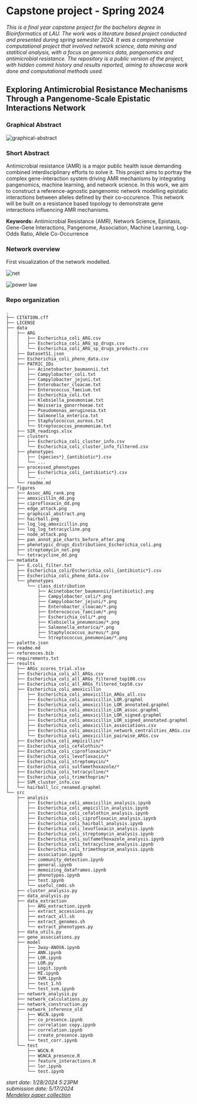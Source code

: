 # Capstone project - Spring 2024

_This is a final year capstone project for the bachelors degree in Bioinformatics at LAU. The work was a literature based project conducted and presented during spring semester 2024. It was a comprehensive computational project that involved network science, data mining and statitical analysis, with a focus on genomics data, pangenomics and antimicrobial resistance. The repository is a public version of the project, with hidden commit history and results reported, aiming to showcase work done and computational methods used._

## Exploring Antimicrobial Resistance Mechanisms Through a Pangenome-Scale Epistatic Interactions Network

### Graphical Abstract

![graphical-abstract](figures/graphical_abstract.png)

### Short Abstract
Antimicrobial resistance (AMR) is a major public health issue demanding combined interdisciplinary efforts to solve it. This project aims to portray the complex gene-interaction system driving AMR mechanisms by integrating pangenomics, machine learning, and network science. 
In this work, we aim to construct a reference-agnostic pangenomic network modelling epistatic interactions between alleles defined by their co-occurence. This network will be built on a resistance based topology to demonstrate gene interactions influencing AMR mechanisms.

**Keywords:** Antimicrobial Resistance (AMR), Network Science, Epistasis, Gene-Gene Interactions, Pangenome, Association, Machine Learning, Log-Odds Ratio, Allele Co-Occurrence

### Network overview

First visualization of the network modelled.

![net](./figures/net.png)

![power law](./figures/dist.png)

### Repo organization

```
.
├── CITATION.cff
├── LICENSE
├── data
│   ├── ARG
│   │   ├── Escherichia_coli_ARG.csv
│   │   ├── Escherichia_coli_ARG_sp_drugs.csv
│   │   └── Escherichia_coli_ARG_sp_drugs_products.csv
│   ├── DatasetS1.json
│   ├── Escherichia_coli_pheno_data.csv
│   ├── PATRIC_IDs
│   │   ├── Acinetobacter_baumannii.txt
│   │   ├── Campylobacter_coli.txt
│   │   ├── Campylobacter_jejuni.txt
│   │   ├── Enterobacter_cloacae.txt
│   │   ├── Enterococcus_faecium.txt
│   │   ├── Escherichia_coli.txt
│   │   ├── Klebsiella_pneumoniae.txt
│   │   ├── Neisseria_gonorrhoeae.txt
│   │   ├── Pseudomonas_aeruginosa.txt
│   │   ├── Salmonella_enterica.txt
│   │   ├── Staphylococcus_aureus.txt
│   │   └── Streptococcus_pneumoniae.txt
│   ├── SIR_readings.xlsx
│   ├── clusters
│   │   ├── Escherichia_coli_cluster_info.csv
│   │   └── Escherichia_coli_cluster_info_filtered.csv
│   ├── phenotypes
│   │   ├── {species*}_{antibiotic*}.csv
│   │   └── ...
│   ├── processed_phenotypes
│   │   ├── Escherichia_coli_{antibiotic*}.csv
│   │   └── ...
│   └── readme.md
├── figures
│   ├── Assoc_ARG_rank.png
│   ├── amoxicillin_dd.png
│   ├── ciprofloxacin_dd.png
│   ├── edge_attack.png
│   ├── graphical_abstract.png
│   ├── hairball.png
│   ├── log_log_amoxicillin.png
│   ├── log_log_tetracycline.png
│   ├── node_attack.png
│   ├── pan_annot_pie_charts_before_after.png
│   ├── phenotypic_drugs_distributions_Escherichia_coli.png
│   ├── streptomycin_net.png
│   └── tetracycline_dd.png
├── metadata
│   ├── E.coli_filter.txt
│   ├── Escherichia_coli/Escherichia_coli_{antibiotic*}.csv
│   ├── Escherichia_coli_pheno_data.csv
│   └── phenotypes
│       └── class_distribution
│           ├── Acinetobacter_baumannii/{antibiotic}.png
│           ├── Campylobacter_coli/*.png
│           ├── Campylobacter_jejuni/*.png
│           ├── Enterobacter_cloacae/*.png
│           ├── Enterococcus_faecium/*.png
│           ├── Escherichia_coli/*.png
│           ├── Klebsiella_pneumoniae/*.png
│           ├── Salmonella_enterica/*.png
│           ├── Staphylococcus_aureus/*.png
│           └── Streptococcus_pneumoniae/*.png
├── palette.json
├── readme.md
├── references.bib
├── requirements.txt
├── results
│   ├── ARGs_scores_trial.xlsx
│   ├── Escherichia_coli_all_ARGs.csv
│   ├── Escherichia_coli_all_ARGs_filtered_top100.csv
│   ├── Escherichia_coli_all_ARGs_filtered_top50.csv
│   ├── Escherichia_coli_amoxicillin
│   │   ├── Escherichia_coli_amoxicillin_ARGs_all.csv
│   │   ├── Escherichia_coli_amoxicillin_LOR.graphml
│   │   ├── Escherichia_coli_amoxicillin_LOR_annotated.graphml
│   │   ├── Escherichia_coli_amoxicillin_LOR_assoc.graphml
│   │   ├── Escherichia_coli_amoxicillin_LOR_signed.graphml
│   │   ├── Escherichia_coli_amoxicillin_LOR_signed_annotated.graphml
│   │   ├── Escherichia_coli_amoxicillin_associations.csv
│   │   ├── Escherichia_coli_amoxicillin_network_centralities_ARGs.csv
│   │   └── Escherichia_coli_amoxicillin_pairwise_ARGs.csv
│   ├── Escherichia_coli_ampicillin/*
│   ├── Escherichia_coli_cefalothin/*
│   ├── Escherichia_coli_ciprofloxacin/*
│   ├── Escherichia_coli_levofloxacin/*
│   ├── Escherichia_coli_streptomycin/*
│   ├── Escherichia_coli_sulfamethoxazole/*
│   ├── Escherichia_coli_tetracycline/*
│   ├── Escherichia_coli_trimethoprim/*
│   ├── SVM_cluster_info.csv
│   └── hairball_lcc_renamed.graphml
└── src
    ├── analysis
    │   ├── Escherichia_coli_amoxicillin_analysis.ipynb
    │   ├── Escherichia_coli_ampicillin_analysis.ipynb
    │   ├── Escherichia_coli_cefalothin_analysis.ipynb
    │   ├── Escherichia_coli_ciprofloxacin_analysis.ipynb
    │   ├── Escherichia_coli_hairball_analysis.ipynb
    │   ├── Escherichia_coli_levofloxacin_analysis.ipynb
    │   ├── Escherichia_coli_streptomycin_analysis.ipynb
    │   ├── Escherichia_coli_sulfamethoxazole_analysis.ipynb
    │   ├── Escherichia_coli_tetracycline_analysis.ipynb
    │   ├── Escherichia_coli_trimethoprim_analysis.ipynb
    │   ├── association.ipynb
    │   ├── community_detection.ipynb
    │   ├── general.ipynb
    │   ├── memoizing_dataframes.ipynb
    │   ├── phenotypes.ipynb
    │   ├── test.ipynb
    │   └── useful_cmds.sh
    ├── cluster_analysis.py
    ├── data_analysis.py
    ├── data_extraction
    │   ├── ARG_extraction.ipynb
    │   ├── extract_accessions.py
    │   ├── extract_all.sh
    │   ├── extract_genomes.sh
    │   └── extract_phenotypes.py
    ├── data_utils.py
    ├── gene_associations.py
    ├── model
    │   ├── 2way-ANOVA.ipynb
    │   ├── ANN.ipynb
    │   ├── LOR.ipynb
    │   ├── LOR.py
    │   ├── Logit.ipynb
    │   ├── MI.ipynb
    │   ├── SVM.ipynb
    │   ├── test_1.h5
    │   └── test_svm.ipynb
    ├── network_analysis.py
    ├── network_calculations.py
    ├── network_construction.py
    ├── network_inference_old
    │   ├── WGCN.ipynb
    │   ├── co_presence.ipynb
    │   ├── correlation copy.ipynb
    │   ├── correlation.ipynb
    │   ├── create_presence.ipynb
    │   └── test_corr.ipynb
    └── test
        ├── WGCN.R
        ├── WGNCA_presence.R
        ├── feature_interactions.R
        ├── lor.ipynb
        └── test.ipynb
```

_start date: 1/28/2024 5:23PM_  
_submission date: 5/17/2024_  
[*Mendeley paper collection*](./references.bib)